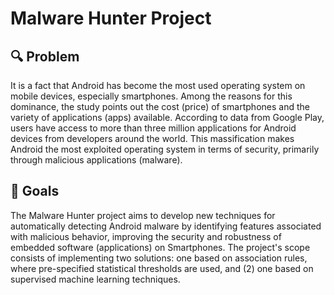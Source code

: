 # Malware Hunter Project

## 🔍 Problem
It is a fact that Android has become the most used operating system on mobile devices, especially smartphones. Among the reasons for this dominance, the study points out the cost (price) of smartphones and the variety of applications (apps) available. According to data from Google Play, users have access to more than three million applications for Android devices from developers around the world. This massification makes Android the most exploited operating system in terms of security, primarily through malicious applications (malware).

## 🎯 Goals

The Malware Hunter project aims to develop new techniques for automatically detecting Android malware by identifying features associated with malicious behavior, improving the security and robustness of embedded software (applications) on Smartphones. The project's scope consists of implementing two solutions: one based on association rules, where pre-specified statistical thresholds are used, and (2) one based on supervised machine learning techniques.
